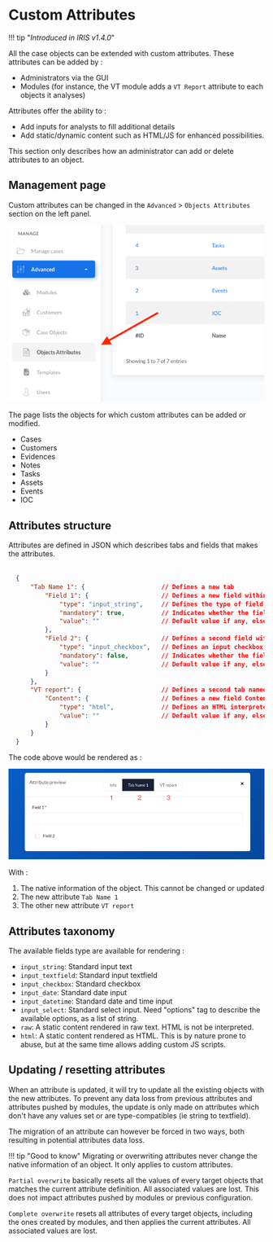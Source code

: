 # Custom Attributes 

!!! tip "*Introduced in IRIS v1.4.0*"

All the case objects can be extended with custom attributes. These attributes can be added by : 

- Administrators via the GUI 
- Modules (for instance, the VT module adds a ``VT Report`` attribute to each objects it analyses)

Attributes offer the ability to :

- Add inputs for analysts to fill additional details 
- Add static/dynamic content such as HTML/JS for enhanced possibilities.  

This section only describes how an administrator can add or delete attributes to an object.  

## Management page

Custom attributes can be changed in the ``Advanced`` > ``Objects Attributes`` section on the left panel. 

![Attributes menu](../_static/Attributes_menu.png)


The page lists the objects for which custom attributes can be added or modified. 

- Cases 
- Customers
- Evidences 
- Notes
- Tasks
- Assets
- Events 
- IOC 

## Attributes structure 

Attributes are defined in JSON which describes tabs and fields that makes the attributes.    

``` json

  {
      "Tab Name 1": {                     // Defines a new tab 
          "Field 1": {                    // Defines a new field within the Tab Name 1
              "type": "input_string",     // Defines the type of field, here a standard string input
              "mandatory": true,          // Indicates whether the field is mandatory upon saving
              "value": ""                 // Default value if any, else empty
          },
          "Field 2": {                    // Defines a second field within the tab Tab Name 1
              "type": "input_checkbox",   // Defines an input checkbox
              "mandatory": false,         // Indicates whether the field is mandatory upon saving
              "value": ""                 // Default value if any, else empty
          }
      },
      "VT report": {                      // Defines a second tab named VT report
          "Content": {                    // Defines a new field Content within the VT Report
              "type": "html",             // Defines an HTML interpreted content
              "value": ""                 // Default value if any, else empty
          }
      }
  }
```

The code above would be rendered as : 

![Attributes rendering](../_static/attributes_rendering.png)

With : 

1. The native information of the object. This cannot be changed or updated
2. The new attribute ``Tab Name 1`` 
3. The other new attribute ``VT report``


## Attributes taxonomy 
The available fields type are available for rendering : 

- ``input_string``: Standard input text
- ``input_textfield``: Standard input textfield
- ``input_checkbox``: Standard checkbox
- ``input_date``: Standard date input
- ``input_datetime``: Standard date and time input
- ``input_select``: Standard select input. Need "options" tag to describe the available options, as a list of string. 
- ``raw``: A static content rendered in raw text. HTML is not be interpreted.
- ``html``: A static content rendered as HTML. This is by nature prone to abuse, but at the same time allows adding custom JS scripts. 


## Updating / resetting attributes 

When an attribute is updated, it will try to update all the existing objects with the new attributes. To prevent any data loss from previous attributes and attributes pushed by modules, the update is only made on attributes which don't have any values set or are type-compatibles (ie string to textfield).  

The migration of an attribute can however be forced in two ways, both resulting in potential attributes data loss.  

!!! tip "Good to know"
    Migrating or overwriting attributes never change the native information of an object. It only applies to custom attributes.  


``Partial overwrite`` basically resets all the values of every target objects that matches the current attribute definition. All associated values are lost. This does not impact attributes pushed by modules or previous configuration.

``Complete overwrite`` resets all attributes of every target objects, including the ones created by modules, and then applies the current attributes. All associated values are lost.